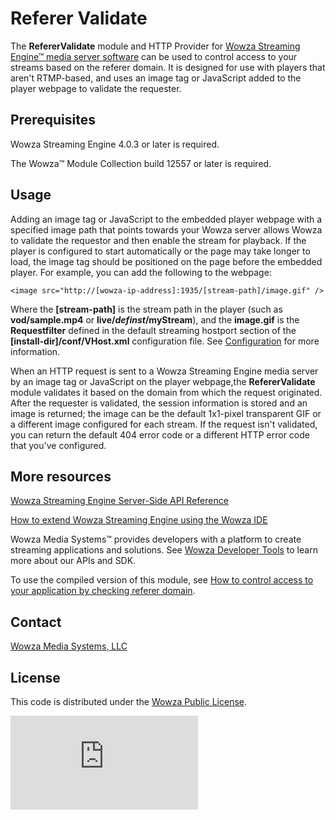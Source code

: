 # Referer Validate 
The **RefererValidate** module and HTTP Provider for [Wowza Streaming Engine™ media server software](https://www.wowza.com/products/streaming-engine) can be used to control access to your streams based on the referer domain. It is designed for use with players that aren't RTMP-based, and uses an image tag or JavaScript added to the player webpage to validate the requester.

## Prerequisites
Wowza Streaming Engine 4.0.3 or later is required.

The Wowza™ Module Collection build 12557 or later is required.

## Usage
Adding an image tag or JavaScript to the embedded player webpage with a specified image path that points towards your Wowza server allows Wowza to validate the requestor and then enable the stream for playback. If the player is configured to start automatically or the page may take longer to load, the image tag should be positioned on the page before the embedded player. For example, you can add the following to the webpage:
```
<image src="http://[wowza-ip-address]:1935/[stream-path]/image.gif" />
```
Where the **[stream-path]** is the stream path in the player (such as **vod/sample.mp4** or **live/_definst_/myStream**), and the **image.gif** is the **Requestfilter** defined in the default streaming hostport section of the **[install-dir]/conf/VHost.xml** configuration file. See [Configuration](https://www.wowza.com/forums/content.php?614-How-to-control-access-to-your-application-by-checking-referer-domain-(RefererValidate)#configuration) for more information.

When an HTTP request is sent to a Wowza Streaming Engine media server by an image tag or JavaScript on the player webpage,the **RefererValidate** module validates it based on the domain from which the request originated. After the requester is validated, the session information is stored and an image is returned; the image can be the default 1x1-pixel transparent GIF or a different image configured for each stream. If the request isn't validated, you can return the default 404 error code or a different HTTP error code that you've configured.

## More resources
[Wowza Streaming Engine Server-Side API Reference](https://www.wowza.com/resources/WowzaStreamingEngine_ServerSideAPI.pdf)

[How to extend Wowza Streaming Engine using the Wowza IDE](https://www.wowza.com/forums/content.php?759-How-to-extend-Wowza-Streaming-Engine-using-the-Wowza-IDE)

Wowza Media Systems™ provides developers with a platform to create streaming applications and solutions. See [Wowza Developer Tools](https://www.wowza.com/resources/developers) to learn more about our APIs and SDK.

To use the compiled version of this module, see [How to control access to your application by checking referer domain](https://www.wowza.com/forums/content.php?614-How-to-control-access-to-your-application-by-checking-referer-domain-(RefererValidate)).

## Contact
[Wowza Media Systems, LLC](https://www.wowza.com/contact)

## License
This code is distributed under the [Wowza Public License](https://github.com/WowzaMediaSystems/wse-plugin-referervalidate/blob/master/LICENSE.txt).

![alt tag](http://wowzalogs.com/stats/githubimage.php?plugin=wse-plugin-referervalidate)
